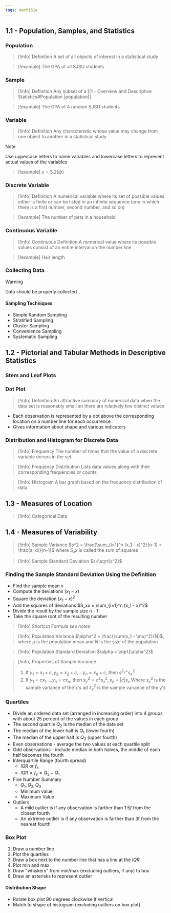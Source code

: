 ```yaml
---
tags: math161a
---
```


## 1.1 - Population, Samples, and Statistics

### Population

> [!info] Definition
> A set of all objects of interest in a statistical study

> [!example]
> The GPA of all SJSU students

### Sample

> [!info] Definition
> Any subset of a [[1 - Overview and Descriptive Statistics#Population |population]]

> [!example]
> The GPA of 4 random SJSU students

### Variable

> [!info] Definition
> Any characteristic whose value may change from one object to another in a statistical study

> [!note] 
> Use uppercase letters to name variables and lowercase letters to represent actual values of the variables
>

> [!example]
> $x = 5.2 (lb)$ 

### Discrete Variable
> [!info] Definition
> A numerical variable where its set of possible values either is finite or can be listed in an infinite sequence (one in which there is a first number, second number, and so on)

> [!example]
> The number of pets in a household

### Continuous Variable

> [!info] Continuous Definition
> A numerical value where its possible values consist of an entire interval on the number line

> [!example]
> Hair length
### Collecting Data

> [!warning]
> Data should be properly collected
#### Sampling Techniques
* Simple Random Sampling
* Stratified Sampling
* Cluster Sampling
* Convenience Sampling
* Systematic Sampling

## 1.2 - Pictorial and Tabular Methods in Descriptive Statistics

### Stem and Leaf Plots

### Dot Plot

> [!info] Definition
> An attractive summary of numerical  data when the data set is reasonably small an there are relatively few distinct values

* Each observation is represented by a dot above the corresponding location on a number line for each occurrence
* Gives information about shape and various indicators
### Distribution and Histogram for Discrete Data

> [!info] Frequency
> The number of times that the value of a discrete variable occurs in the set

> [!info] Frequency Distribution
> Lists data values along with their corresponding frequencies or counts

> [!info] Histogram
> A bar graph based on the frequency distribution of data


## 1.3 - Measures of Location

> [!info] Categorical Data


## 1.4 - Measures of Variability

> [!info] Sample Variance
> $s^2 = \frac{\sum_{i=1}^n (x_1 - x)^2}{n-1} = \frac{s_xx}{n-1}$ where $S_xx$ is called the sum of squares

> [!info] Sample Standard Deviation
> $s=\sqrt{s^2}$

### Finding the Sample Standard Deviation Using the Definition

* Find the sample mean $x$
* Compute the deviations $(x_1 - x)$
* Square the deviation $(x_1-x)^2$
* Add the squares of deviations $S_xx = \sum_{i=1}^n (x_1 - x)^2$
* Divide the result by the sample size n - 1
* Take the square root of the resulting number

> [!info] Shortcut Formula
> *see notes*

> [!info] Population Variance
> $\alpha^2 = \frac{\sum(x_1 - \mu)^2}{N}$, where $\mu$ is the population mean and $N$ is the size of the population

> [!info] Population Standard Deviation
> $\alpha = \sqrt{\alpha^2}$ 

> [!info] Properties of Sample Variance
> 1. If $y_{1}= x_{1}+ c, y_{2}= x_{2}+ c, …y_{n}= x_{n}+c$, then $s^{2_y=}s^2_x$ 
> 2. If $y_{1}= cx_1,…y_{n}= cx_n$, then $s^2_y = c^2s^2_x,s_y=|c|s_x$
> Where $s^2_x$ is the sample variance of the x's ad $s^2_y$ is the sample variance of the y's

### Quartiles

* Divide an ordered data set (arranged in increasing order) into 4 groups with about 25 percent of the values in each group
* The second quartile $Q_2$ is the median of the data set
* The median of the lower half is $Q_1$ (lower fourth)
* The median of the upper half is $Q_3$ (upper fourth)
* Even observations - average the two values at each quartile split
* Odd observations - include median in both halves, the middle of each half becomes the fourth
* Interquartile Range (fourth spread)
	* $IQR$ or $f_s$
	* $IQR = f_{s}= Q_{3}- Q_1$
* Five Number Summary
	* $Q_1,Q_2,Q_3$
	* Minimum value
	* Maximum Value
* Outliers
	* A mild outlier is if any observation is farther than $1.5f$ from the closest fourth
	* An extreme outlier is if any observation is farther than 3f from the nearest fourth
### Box Plot

1. Draw a number line
2. Plot the quartiles
3. Draw a box next to the number line that has a line at the $IQR$
4. Plot min and max
5. Draw "whiskers" from min/max (excluding outliers, if any) to box
6. Draw an asterisks to represent outlier
#### Distribution Shape

* Rotate box plot $90$ degrees clockwise if vertical
* Match to shape of histogram (excluding outliers on box plot)






